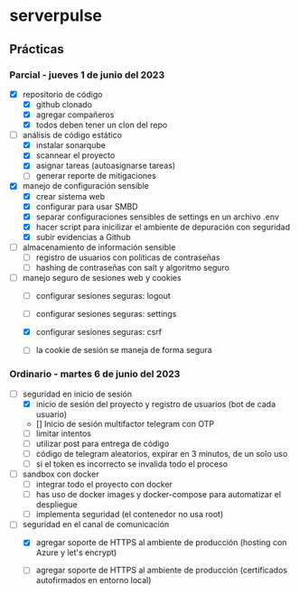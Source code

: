 # serverpulse

## Prácticas
### Parcial - jueves 1 de junio del 2023

- [X] repositorio de código
	- [X] github clonado
	- [X] agregar compañeros
	- [X] todos deben tener un clon del repo

- [ ] análisis de código estático
	- [X] instalar sonarqube
	- [X] scannear el proyecto
	- [X] asignar tareas (autoasignarse tareas)
	- [ ] generar reporte de mitigaciones

- [X] manejo de configuración sensible
	- [x] crear sistema web
	- [X] configurar para usar SMBD
	- [X] separar configuraciones sensibles de settings en un archivo .env
	- [X] hacer script para inicilizar el ambiente de depuración con seguridad
	- [X] subir evidencias a Github

- [ ] almacenamiento de información sensible
	- [ ] registro de usuarios con políticas de contraseñas
	- [ ] hashing de contraseñas con salt y algoritmo seguro

- [ ] manejo seguro de sesiones web y cookies
	- [ ] configurar sesiones seguras: logout
	- [ ] configurar sesiones seguras: settings
	- [X] configurar sesiones seguras: csrf
	- [ ] la cookie de sesión se maneja de forma segura


### Ordinario - martes 6 de junio del 2023

- [ ] seguridad en inicio de sesión
	- [X] inicio de sesión del proyecto y registro de usuarios (bot de cada usuario)
	- [] Inicio de sesión multifactor telegram con OTP
	- [ ] limitar intentos
	- [ ] utilizar post para entrega de código
	- [ ] código de telegram aleatorios, expirar en 3 minutos, de un solo uso
	- [ ] si el token es incorrecto se invalida todo el proceso

- [ ] sandbox con docker
	- [ ] integrar todo el proyecto con docker
	- [ ] has uso de docker images y docker-compose para automatizar el despliegue
	- [ ] implementa seguridad (el contenedor no usa root)

- [ ] seguridad en el canal de comunicación
	- [X] agregar soporte de HTTPS al ambiente de producción (hosting con Azure y let's encrypt)
	- [ ] agregar soporte de HTTPS al ambiente de producción (certificados autofirmados en entorno local)

